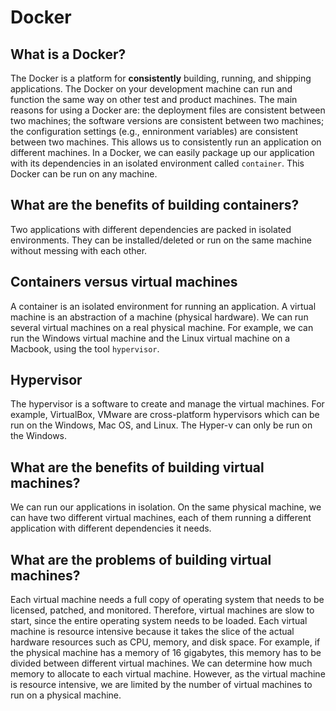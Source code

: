 # Docker
## What is a Docker?
The Docker is a platform for **consistently** building, running, and shipping applications. The Docker on your development machine can run and function the same way on other test and product machines. The main reasons for using a Docker are: the deployment files are consistent between two machines; the software versions are consistent between two machines; the configuration settings (e.g., ennironment variables) are consistent between two machines. This allows us to consistently run an application on different machines. In a Docker, we can easily package up our application with its dependencies in an isolated environment called `container`. This Docker can be run on any machine. 

## What are the benefits of building containers?
Two applications with different dependencies are packed in isolated environments. They can be installed/deleted or run on the same machine without messing with each other.

## Containers versus virtual machines
A container is an isolated environment for running an application. A virtual machine is an abstraction of a machine (physical hardware). We can run several virtual machines on a real physical machine. For example, we can run the Windows virtual machine and the Linux virtual machine on a Macbook, using the tool `hypervisor`. 

## Hypervisor
The hypervisor is a software to create and manage the virtual machines. For example, VirtualBox, VMware are cross-platform hypervisors which can be run on the Windows, Mac OS, and Linux. The Hyper-v can only be run on the Windows. 

## What are the benefits of building virtual machines?
We can run our applications in isolation. On the same physical machine, we can have two different virtual machines, each of them running a different application with different dependencies it needs. 

## What are the problems of building virtual machines?
Each virtual machine needs a full copy of operating system that needs to be licensed, patched, and monitored. Therefore, virtual machines are slow to start, since the entire operating system needs to be loaded. Each virtual machine is resource intensive because it takes the slice of the actual hardware resources such as CPU, memory, and disk space. For example, if the physical machine has a memory of 16 gigabytes, this memory has to be divided between different virtual machines. We can determine how much memory to allocate to each virtual machine. However, as the virtual machine is resource intensive, we are limited by the number of virtual machines to run on a physical machine.

